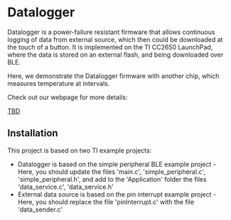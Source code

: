 # Datalogger

Datalogger is a power-failure resistant firmware that allows continuous logging of data from external source, which then could be downloaded at the touch of a button. It is implemented on the TI CC2650 LaunchPad, where the data is stored on an external flash, and being downloaded over BLE. 

Here, we demonstrate the Datalogger firmware with another chip, which measures temperature at intervals.

Check out our webpage for more details:

[TBD](http://courses.cs.tau.ac.il/embedded/projects/fall2016/Datalogger/index.html)



## Installation
This project is based on two TI example projects:
* Datalogger is based on the simple peripheral BLE example project - Here, you should update the files 'main.c', 'simple_peripheral.c', 'simple_peripheral.h', and add to the 'Application' folder the files 'data_service.c', 'data_service.h'
* External data source is based on the pin interrupt example project - Here, you should replace the file 'pinInterrupt.c' with the file 'data_sender.c'
